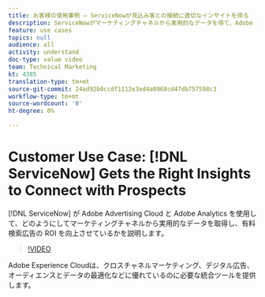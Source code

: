 ```yaml
---
title: お客様の使用事例 — ServiceNowが見込み客との接続に適切なインサイトを得る
description: ServiceNowがマーケティングチャネルから実用的なデータを得て、Adobe Advertising CloudやAdobe Analyticsとの有料検索広告のROIを増やす方法を見極めます。
feature: use cases
topics: null
audience: all
activity: understand
doc-type: value video
team: Technical Marketing
kt: 4385
translation-type: tm+mt
source-git-commit: 24ad92b0ccdf1112e3ed4a0968cd47db757598c3
workflow-type: tm+mt
source-wordcount: '0'
ht-degree: 0%

---
```



# Customer Use Case: [!DNL ServiceNow] Gets the Right Insights to Connect with Prospects

[!DNL ServiceNow] が Adobe Advertising Cloud と Adobe Analytics を使用して、どのようにしてマーケティングチャネルから実用的なデータを取得し、有料検索広告の ROI を向上させているかを説明します。

>[!VIDEO](https://video.tv.adobe.com/v/31504/?quality=12)

Adobe Experience Cloudは、クロスチャネルマーケティング、デジタル広告、オーディエンスとデータの最適化などに優れているのに必要な統合ツールを提供します。
